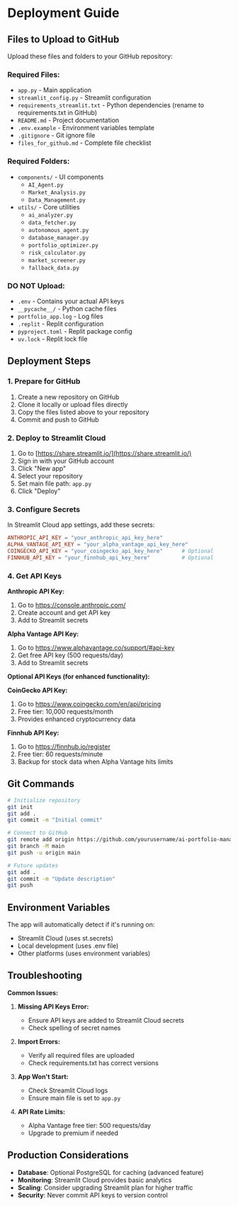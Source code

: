 # Deployment Guide

## Files to Upload to GitHub

Upload these files and folders to your GitHub repository:

### Required Files:
- `app.py` - Main application
- `streamlit_config.py` - Streamlit configuration
- `requirements_streamlit.txt` - Python dependencies (rename to requirements.txt in GitHub)
- `README.md` - Project documentation
- `.env.example` - Environment variables template
- `.gitignore` - Git ignore file
- `files_for_github.md` - Complete file checklist

### Required Folders:
- `components/` - UI components
  - `AI_Agent.py`
  - `Market_Analysis.py` 
  - `Data_Management.py`
- `utils/` - Core utilities
  - `ai_analyzer.py`
  - `data_fetcher.py`
  - `autonomous_agent.py`
  - `database_manager.py`
  - `portfolio_optimizer.py`
  - `risk_calculator.py`
  - `market_screener.py`
  - `fallback_data.py`

### DO NOT Upload:
- `.env` - Contains your actual API keys
- `__pycache__/` - Python cache files
- `portfolio_app.log` - Log files
- `.replit` - Replit configuration
- `pyproject.toml` - Replit package config
- `uv.lock` - Replit lock file

## Deployment Steps

### 1. Prepare for GitHub

1. Create a new repository on GitHub
2. Clone it locally or upload files directly
3. Copy the files listed above to your repository
4. Commit and push to GitHub

### 2. Deploy to Streamlit Cloud

1. Go to [https://share.streamlit.io/](https://share.streamlit.io/)
2. Sign in with your GitHub account
3. Click "New app"
4. Select your repository
5. Set main file path: `app.py`
6. Click "Deploy"

### 3. Configure Secrets

In Streamlit Cloud app settings, add these secrets:

```toml
ANTHROPIC_API_KEY = "your_anthropic_api_key_here"
ALPHA_VANTAGE_API_KEY = "your_alpha_vantage_api_key_here"
COINGECKO_API_KEY = "your_coingecko_api_key_here"      # Optional
FINNHUB_API_KEY = "your_finnhub_api_key_here"          # Optional
```

### 4. Get API Keys

**Anthropic API Key:**
1. Go to https://console.anthropic.com/
2. Create account and get API key
3. Add to Streamlit secrets

**Alpha Vantage API Key:**
1. Go to https://www.alphavantage.co/support/#api-key
2. Get free API key (500 requests/day)
3. Add to Streamlit secrets

**Optional API Keys (for enhanced functionality):**

**CoinGecko API Key:**
1. Go to https://www.coingecko.com/en/api/pricing
2. Free tier: 10,000 requests/month
3. Provides enhanced cryptocurrency data

**Finnhub API Key:**
1. Go to https://finnhub.io/register
2. Free tier: 60 requests/minute
3. Backup for stock data when Alpha Vantage hits limits

## Git Commands

```bash
# Initialize repository
git init
git add .
git commit -m "Initial commit"

# Connect to GitHub
git remote add origin https://github.com/yourusername/ai-portfolio-manager.git
git branch -M main
git push -u origin main

# Future updates
git add .
git commit -m "Update description"
git push
```

## Environment Variables

The app will automatically detect if it's running on:
- Streamlit Cloud (uses st.secrets)
- Local development (uses .env file)
- Other platforms (uses environment variables)

## Troubleshooting

**Common Issues:**

1. **Missing API Keys Error:**
   - Ensure API keys are added to Streamlit Cloud secrets
   - Check spelling of secret names

2. **Import Errors:**
   - Verify all required files are uploaded
   - Check requirements.txt has correct versions

3. **App Won't Start:**
   - Check Streamlit Cloud logs
   - Ensure main file is set to `app.py`

4. **API Rate Limits:**
   - Alpha Vantage free tier: 500 requests/day
   - Upgrade to premium if needed

## Production Considerations

- **Database**: Optional PostgreSQL for caching (advanced feature)
- **Monitoring**: Streamlit Cloud provides basic analytics
- **Scaling**: Consider upgrading Streamlit plan for higher traffic
- **Security**: Never commit API keys to version control